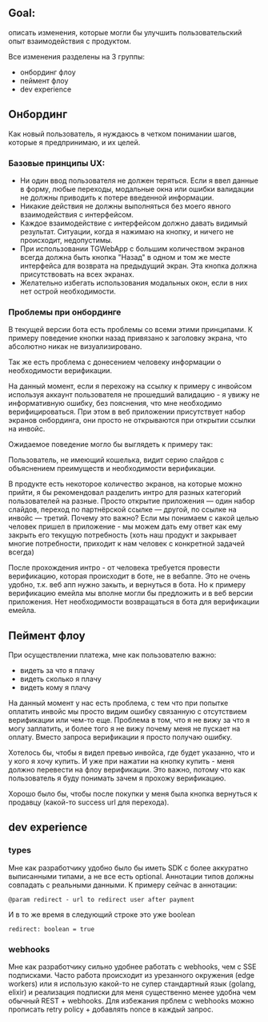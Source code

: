 ## Goal: 
описать изменения, которые могли бы улучшить пользовательский опыт взаимодействия с продуктом.

Все изменения разделены на 3 группы:
- онбординг флоу
- пеймент флоу
- dev experience
## Онбординг
Как новый пользователь, я нуждаюсь в четком понимании шагов, которые я предпринимаю, и их целей.
### Базовые принципы UX: 
- Ни один ввод пользователя не должен теряться. Если я ввел данные в форму, любые переходы, модальные окна или ошибки валидации не должны приводить к потере введенной информации.
- Никакие действия не должны выполняться без моего явного взаимодействия с интерфейсом.
- Каждое взаимодействие с интерфейсом должно давать видимый результат. Ситуации, когда я нажимаю на кнопку, и ничего не происходит, недопустимы.
- При использовании TGWebApp с большим количеством экранов всегда должна быть кнопка "Назад" в одном и том же месте интерфейса для возврата на предыдущий экран. Эта кнопка должна присутствовать на всех экранах.
- Желательно избегать использования модальных окон, если в них нет острой необходимости.

### Проблемы при онбординге
В текущей версии бота есть проблемы со всеми этими принципами. К примеру поведение кнопки назад привязано к заголовку экрана, что абсолютно никак не визуализировано.

Так же есть проблема с донесением человеку информации о необходимости верификации.

На данный момент, если я перехожу на ссылку к примеру с инвойсом используя аккаунт пользователя не прошедший валидацию - я увижу не информативную ошибку, без пояснения, что мне необходимо верифицироваться. При этом в веб приложении присутствует набор экранов онбординга, они просто не открываются при открытии ссылки на инвойс.

Ожидаемое поведение могло бы выглядеть к примеру так:

Пользователь, не имеющий кошелька, видит серию слайдов с объяснением преимуществ и необходимости верификации.

В продукте есть некоторое количество экранов, на которые можно прийти, я бы рекомендовал разделить интро для разных категорий пользователей на разные. Просто открытие приложения — один набор слайдов, переход по партнёрской ссылке — другой, по ссылке на инвойс — третий. Почему это важно? Если мы понимаем с какой целью человек пришел в приложение - мы можем дать ему ответ как ему закрыть его текущую потребность (хоть наш продукт и закрывает многие потребности, приходит к нам человек с конкретной задачей всегда)

После прохождения интро - от человека требуется провести верификацию, которая происходит в боте, не в вебаппе. Это не очень удобно, т.к. веб апп нужно закыть, и вернуться в бота. Но к примеру верификацию емейла мы вполне могли бы предложить и в веб версии приложения. Нет необходимости возвращаться в бота для верификации емейла.

## Пеймент флоу
 При осуществлении платежа, мне как пользователю важно:
 - видеть за что я плачу
 - видеть сколько я плачу
 - видеть кому я плачу

На данный момент у нас есть проблема, с тем что при попытке оплатить инвойс мы просто видим ошибку связанную с отсутствием верификации или чем-то еще. Проблема в том, что я не вижу за что я могу заплатить, и более того я не вижу почему меня не пускает на оплату. Вместо запроса верификации я просто получаю ошибку.

Хотелось бы, чтобы я видел превью инвойса, где будет указанно, что и у кого я хочу купить. И уже при нажатии на кнопку купить - меня должно перевести на флоу верификации. Это важно, потому что как пользователь я буду понимать зачем я прохожу верификацию. 

Хорошо было бы, чтобы после покупки у меня была кнопка вернуться к продавцу (какой-то success url для перехода).


## dev experience
### types
Мне как разработчику удобно было бы иметь SDK с более аккуратно выписанными типами, а не все есть optional.
Аннотации типов должны совпадать с реальными данными. К примеру сейчас в аннотации:

`@param redirect - url to redirect user after payment`

И в то же время в следующий строке это уже boolean

`redirect: boolean = true`

### webhooks
Мне как разработчику сильно удобнее работать с webhooks, чем с SSE подписками. Часто работа происходит из урезанного окружения (edge workers) или я использую какой-то не супер стандартный язык (golang, elixir) и реализация подписки для меня существенно менее удобна чем обычный REST + webhooks. Для избежания прблем с webhooks можно прописать retry policy + добавлять nonce в каждый запрос.
